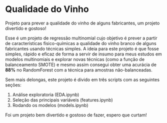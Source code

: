 # Qualidade do Vinho
Projeto para prever a qualidade do vinho de alguns fabricantes, um projeto divertido e gostoso!

Esse é um projeto de regressão multinomial cujo objetivo é prever a partir de características físico-químicas a qualidade do vinho branco de alguns fabricantes usando técnicas simples.
A ideia para este projeto é que fosse simples, rápido e eficaz de forma a servir de insumo para meus estudos em modelos multinomiais e explorar novas técnicas (como a função de balanceamento SMOTE) e mesmo assim consegui obter uma acurácia de **88%** no RandomForest com a técnica para amostras não-balanceadas.

Sem mais delongas, este projeto é divido em três scripts com as seguintes seções:
1. Análise exploratoria (EDA.ipynb)
2. Seleção das principais variáveis (features.ipynb)
3. Rodando os modelos (models.ipynb)

Foi um projeto bem divertido e gostoso de fazer, espero que curtam!
